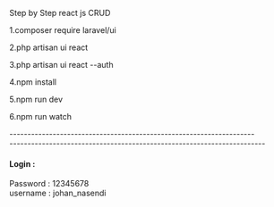 <p>Step by Step react js CRUD</p>

<p>1.composer require laravel/ui</p>
<p>2.php artisan ui react</p>
<p>3.php artisan ui react --auth</p>
 <p>  4.npm install</p>
 <p> 5.npm run dev </p>
 <p>6.npm run watch</p>





<p> -------------------------------------------------------------------- <br>
----------------------------------------------------------------------- </p>

<h4>Login :</h4>
<p>Password : 12345678<br>
username : johan_nasendi</p>
